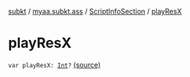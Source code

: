 [subkt](../../index.md) / [myaa.subkt.ass](../index.md) / [ScriptInfoSection](index.md) / [playResX](./play-res-x.md)

# playResX

`var playResX: `[`Int`](https://kotlinlang.org/api/latest/jvm/stdlib/kotlin/-int/index.html)`?` [(source)](https://github.com/Myaamori/SubKt/blob/0.1.13/src/main/kotlin/myaa/subkt/ass/parser.kt#L815)